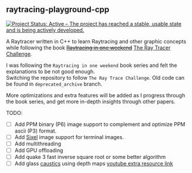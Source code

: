 ## raytracing-playground-cpp
[![Project Status: Active – The project has reached a stable, usable state and is being actively developed.](https://www.repostatus.org/badges/latest/active.svg)](https://www.repostatus.org/#active)  

A Raytracer written in C++ to learn Raytracing
and other graphic concepts while following the book 
~~[Raytracing in one weekend](https://raytracing.github.io/books/RayTracingInOneWeekend.html)~~ 
[The Ray Tracer Challenge](https://pragprog.com/titles/jbtracer/the-ray-tracer-challenge/).  

I was following the `Raytracing in one weekend` book series and felt the explanations to be not good enough.  
Switching the repository to follow `The Ray Trace Challenge`. Old code can be found in `deprecated_archive` branch.

More optimizations and extra features will be added as I progress through the book series, and get more in-depth insights through other papers.

TODO:
- [ ] Add PPM binary (P6) image support to complement and optimize PPM ascii (P3) format.
- [ ] Add [Sixel](https://en.wikipedia.org/wiki/Sixel) image support for terminal images.
- [ ] Add multithreading
- [ ] Add GPU offloading
- [ ] Add quake 3 fast inverse square root or some better algorithm
- [ ] Add glass [caustics](https://en.wikipedia.org/wiki/Caustic_(optics)) using depth maps [youtube extra resource link](https://www.youtube.com/watch?v=7l6QOcgWXfI)
